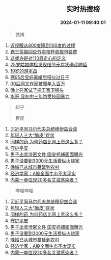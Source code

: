 <div align="center"><h2>实时热搜榜</h2><h4>2024-01-11 09:40:01</h4></div>

> 微博  

1. [近视眼从800度降到100度的过程](https://s.weibo.com/weibo?q=%E8%BF%91%E8%A7%86%E7%9C%BC%E4%BB%8E800%E5%BA%A6%E9%99%8D%E5%88%B0100%E5%BA%A6%E7%9A%84%E8%BF%87%E7%A8%8B&t=31&band_rank=1&Refer=top)<br />
2. [霸王茶姬回应外卖按杯收取包装费](https://s.weibo.com/weibo?q=%23%E9%9C%B8%E7%8E%8B%E8%8C%B6%E5%A7%AC%E5%9B%9E%E5%BA%94%E5%A4%96%E5%8D%96%E6%8C%89%E6%9D%AF%E6%94%B6%E5%8F%96%E5%8C%85%E8%A3%85%E8%B4%B9%23&t=31&band_rank=2&Refer=top)<br />
3. [这或许是对110最走心的定义](https://s.weibo.com/weibo?q=%23%E8%BF%99%E6%88%96%E8%AE%B8%E6%98%AF%E5%AF%B9110%E6%9C%80%E8%B5%B0%E5%BF%83%E7%9A%84%E5%AE%9A%E4%B9%89%23&t=31&band_rank=3&Refer=top)<br />
4. [25岁姑娘体检发现结节无症状确诊肺癌](https://s.weibo.com/weibo?q=%2325%E5%B2%81%E5%A7%91%E5%A8%98%E4%BD%93%E6%A3%80%E5%8F%91%E7%8E%B0%E7%BB%93%E8%8A%82%E6%97%A0%E7%97%87%E7%8A%B6%E7%A1%AE%E8%AF%8A%E8%82%BA%E7%99%8C%23&t=31&band_rank=4&Refer=top)<br />
5. [19岁的游本昌](https://s.weibo.com/weibo?q=%2319%E5%B2%81%E7%9A%84%E6%B8%B8%E6%9C%AC%E6%98%8C%23&t=31&band_rank=5&Refer=top)<br />
6. [俩95后宝妈离婚后搭伙过日子](https://s.weibo.com/weibo?q=%23%E4%BF%A995%E5%90%8E%E5%AE%9D%E5%A6%88%E7%A6%BB%E5%A9%9A%E5%90%8E%E6%90%AD%E4%BC%99%E8%BF%87%E6%97%A5%E5%AD%90%23&t=31&band_rank=6&Refer=top)<br />
7. [00后网文作家被曝年入百万](https://s.weibo.com/weibo?q=%2300%E5%90%8E%E7%BD%91%E6%96%87%E4%BD%9C%E5%AE%B6%E8%A2%AB%E6%9B%9D%E5%B9%B4%E5%85%A5%E7%99%BE%E4%B8%87%23&t=31&band_rank=7&Refer=top)<br />
8. [晚上在家试了把王家卫镜头](https://s.weibo.com/weibo?q=%23%E6%99%9A%E4%B8%8A%E5%9C%A8%E5%AE%B6%E8%AF%95%E4%BA%86%E6%8A%8A%E7%8E%8B%E5%AE%B6%E5%8D%AB%E9%95%9C%E5%A4%B4%23&t=31&band_rank=8&Refer=top)<br />
9. [水哥 我初中三年饱受校园暴力](https://s.weibo.com/weibo?q=%E6%B0%B4%E5%93%A5%20%E6%88%91%E5%88%9D%E4%B8%AD%E4%B8%89%E5%B9%B4%E9%A5%B1%E5%8F%97%E6%A0%A1%E5%9B%AD%E6%9A%B4%E5%8A%9B&t=31&band_rank=9&Refer=top)<br />

> 知乎  


> 百度  

1. [习近平同马尔代夫总统穆伊兹会谈](https://www.baidu.com/s?wd=%E4%B9%A0%E8%BF%91%E5%B9%B3%E5%90%8C%E9%A9%AC%E5%B0%94%E4%BB%A3%E5%A4%AB%E6%80%BB%E7%BB%9F%E7%A9%86%E4%BC%8A%E5%85%B9%E4%BC%9A%E8%B0%88&sa=fyb_news&rsv_dl=fyb_news)<br />
2. [年轻人三大“脆皮”症状](https://www.baidu.com/s?wd=%E5%B9%B4%E8%BD%BB%E4%BA%BA%E4%B8%89%E5%A4%A7%E2%80%9C%E8%84%86%E7%9A%AE%E2%80%9D%E7%97%87%E7%8A%B6&sa=fyb_news&rsv_dl=fyb_news)<br />
3. [同样的药 为何药店比网上贵这么多？](https://www.baidu.com/s?wd=%E5%90%8C%E6%A0%B7%E7%9A%84%E8%8D%AF+%E4%B8%BA%E4%BD%95%E8%8D%AF%E5%BA%97%E6%AF%94%E7%BD%91%E4%B8%8A%E8%B4%B5%E8%BF%99%E4%B9%88%E5%A4%9A%EF%BC%9F&sa=fyb_news&rsv_dl=fyb_news)<br />
4. [守护平安](https://www.baidu.com/s?wd=%E5%AE%88%E6%8A%A4%E5%B9%B3%E5%AE%89&sa=fyb_news&rsv_dl=fyb_news)<br />
5. [男子出卖涉密文件 国安抓捕画面曝光](https://www.baidu.com/s?wd=%E7%94%B7%E5%AD%90%E5%87%BA%E5%8D%96%E6%B6%89%E5%AF%86%E6%96%87%E4%BB%B6+%E5%9B%BD%E5%AE%89%E6%8A%93%E6%8D%95%E7%94%BB%E9%9D%A2%E6%9B%9D%E5%85%89&sa=fyb_news&rsv_dl=fyb_news)<br />
6. [男子没要到3000元生活费纵火烧家](https://www.baidu.com/s?wd=%E7%94%B7%E5%AD%90%E6%B2%A1%E8%A6%81%E5%88%B03000%E5%85%83%E7%94%9F%E6%B4%BB%E8%B4%B9%E7%BA%B5%E7%81%AB%E7%83%A7%E5%AE%B6&sa=fyb_news&rsv_dl=fyb_news)<br />
7. [晚婚已从城市蔓延到农村](https://www.baidu.com/s?wd=%E6%99%9A%E5%A9%9A%E5%B7%B2%E4%BB%8E%E5%9F%8E%E5%B8%82%E8%94%93%E5%BB%B6%E5%88%B0%E5%86%9C%E6%9D%91&sa=fyb_news&rsv_dl=fyb_news)<br />
8. [经济学家：A股全面牛市不太现实](https://www.baidu.com/s?wd=%E7%BB%8F%E6%B5%8E%E5%AD%A6%E5%AE%B6%EF%BC%9AA%E8%82%A1%E5%85%A8%E9%9D%A2%E7%89%9B%E5%B8%82%E4%B8%8D%E5%A4%AA%E7%8E%B0%E5%AE%9E&sa=fyb_news&rsv_dl=fyb_news)<br />
9. [内蒙一单位现20多名艾滋感染者？](https://www.baidu.com/s?wd=%E5%86%85%E8%92%99%E4%B8%80%E5%8D%95%E4%BD%8D%E7%8E%B020%E5%A4%9A%E5%90%8D%E8%89%BE%E6%BB%8B%E6%84%9F%E6%9F%93%E8%80%85%EF%BC%9F&sa=fyb_news&rsv_dl=fyb_news)<br />

> 哔哩哔哩  

1. [习近平同马尔代夫总统穆伊兹会谈](https://www.baidu.com/s?wd=%E4%B9%A0%E8%BF%91%E5%B9%B3%E5%90%8C%E9%A9%AC%E5%B0%94%E4%BB%A3%E5%A4%AB%E6%80%BB%E7%BB%9F%E7%A9%86%E4%BC%8A%E5%85%B9%E4%BC%9A%E8%B0%88&sa=fyb_news&rsv_dl=fyb_news)<br />
2. [年轻人三大“脆皮”症状](https://www.baidu.com/s?wd=%E5%B9%B4%E8%BD%BB%E4%BA%BA%E4%B8%89%E5%A4%A7%E2%80%9C%E8%84%86%E7%9A%AE%E2%80%9D%E7%97%87%E7%8A%B6&sa=fyb_news&rsv_dl=fyb_news)<br />
3. [同样的药 为何药店比网上贵这么多？](https://www.baidu.com/s?wd=%E5%90%8C%E6%A0%B7%E7%9A%84%E8%8D%AF+%E4%B8%BA%E4%BD%95%E8%8D%AF%E5%BA%97%E6%AF%94%E7%BD%91%E4%B8%8A%E8%B4%B5%E8%BF%99%E4%B9%88%E5%A4%9A%EF%BC%9F&sa=fyb_news&rsv_dl=fyb_news)<br />
4. [守护平安](https://www.baidu.com/s?wd=%E5%AE%88%E6%8A%A4%E5%B9%B3%E5%AE%89&sa=fyb_news&rsv_dl=fyb_news)<br />
5. [男子出卖涉密文件 国安抓捕画面曝光](https://www.baidu.com/s?wd=%E7%94%B7%E5%AD%90%E5%87%BA%E5%8D%96%E6%B6%89%E5%AF%86%E6%96%87%E4%BB%B6+%E5%9B%BD%E5%AE%89%E6%8A%93%E6%8D%95%E7%94%BB%E9%9D%A2%E6%9B%9D%E5%85%89&sa=fyb_news&rsv_dl=fyb_news)<br />
6. [男子没要到3000元生活费纵火烧家](https://www.baidu.com/s?wd=%E7%94%B7%E5%AD%90%E6%B2%A1%E8%A6%81%E5%88%B03000%E5%85%83%E7%94%9F%E6%B4%BB%E8%B4%B9%E7%BA%B5%E7%81%AB%E7%83%A7%E5%AE%B6&sa=fyb_news&rsv_dl=fyb_news)<br />
7. [晚婚已从城市蔓延到农村](https://www.baidu.com/s?wd=%E6%99%9A%E5%A9%9A%E5%B7%B2%E4%BB%8E%E5%9F%8E%E5%B8%82%E8%94%93%E5%BB%B6%E5%88%B0%E5%86%9C%E6%9D%91&sa=fyb_news&rsv_dl=fyb_news)<br />
8. [经济学家：A股全面牛市不太现实](https://www.baidu.com/s?wd=%E7%BB%8F%E6%B5%8E%E5%AD%A6%E5%AE%B6%EF%BC%9AA%E8%82%A1%E5%85%A8%E9%9D%A2%E7%89%9B%E5%B8%82%E4%B8%8D%E5%A4%AA%E7%8E%B0%E5%AE%9E&sa=fyb_news&rsv_dl=fyb_news)<br />
9. [内蒙一单位现20多名艾滋感染者？](https://www.baidu.com/s?wd=%E5%86%85%E8%92%99%E4%B8%80%E5%8D%95%E4%BD%8D%E7%8E%B020%E5%A4%9A%E5%90%8D%E8%89%BE%E6%BB%8B%E6%84%9F%E6%9F%93%E8%80%85%EF%BC%9F&sa=fyb_news&rsv_dl=fyb_news)<br />
